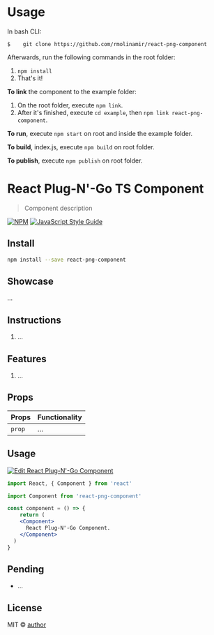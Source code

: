 # Usage

In bash CLI:

`$    git clone https://github.com/rmolinamir/react-png-component`

Afterwards, run the following commands in the root folder:

1. `npm install`
2. That's it!

**To link** the component to the example folder:

1. On the root folder, execute `npm link`.
2. After it's finished, execute `cd example`, then `npm link react-png-component`.

**To run**, execute `npm start` on root and inside the example folder.

**To build**, index.js, execute `npm build` on root folder.

**To publish**, execute `npm publish` on root folder.

# React Plug-N'-Go TS Component

> Component description

[![NPM](https://img.shields.io/npm/v/react-png-component.svg)](https://www.npmjs.com/package/react-png-component) [![JavaScript Style Guide](https://img.shields.io/badge/code_style-standard-brightgreen.svg)](https://standardjs.com)

## Install

```bash
npm install --save react-png-component
```

## Showcase

...

## Instructions

1. ...

## Features

1. ...

## Props

Props               |       Functionality
-------------       |       -------------
`prop`              |       ...

## Usage

[![Edit React Plug-N'-Go Component](https://codesandbox.io/static/img/play-codesandbox.svg)](https://codesandbox.io/)

```jsx
import React, { Component } from 'react'

import Component from 'react-png-component'

const component = () => {
    return (
    <Component>
      React Plug-N'-Go Component.
    </Component>
  )
}
```

## Pending

- ...

## License

MIT © [author](https://github.com/author)
